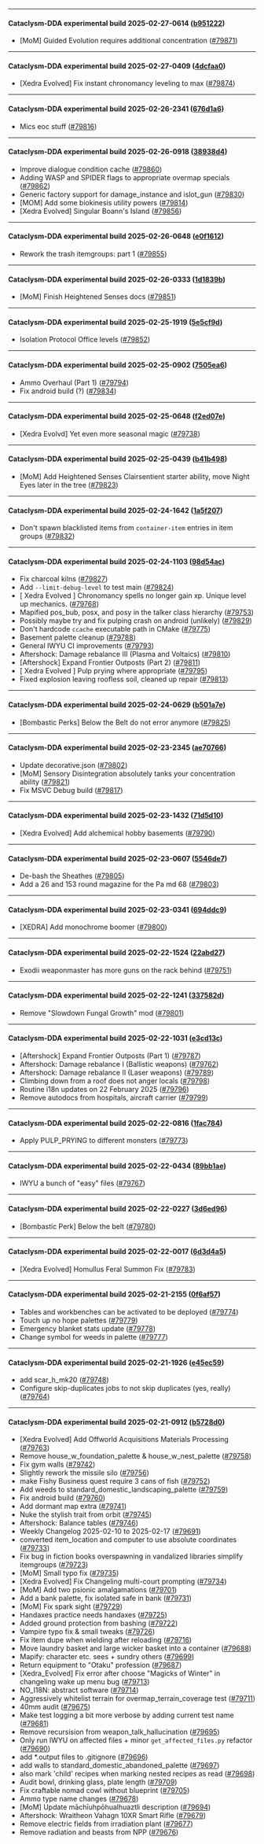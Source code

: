 
---

#### Cataclysm-DDA experimental build 2025-02-27-0614 ([b951222](https://github.com/CleverRaven/Cataclysm-DDA/releases/tag/cdda-experimental-2025-02-27-0614))

* [MoM] Guided Evolution requires additional concentration ([#79871](https://github.com/CleverRaven/Cataclysm-DDA/pull/79871))

---

#### Cataclysm-DDA experimental build 2025-02-27-0409 ([4dcfaa0](https://github.com/CleverRaven/Cataclysm-DDA/releases/tag/cdda-experimental-2025-02-27-0409))

* [Xedra Evolved] Fix instant chronomancy leveling to max ([#79874](https://github.com/CleverRaven/Cataclysm-DDA/pull/79874))

---

#### Cataclysm-DDA experimental build 2025-02-26-2341 ([676d1a6](https://github.com/CleverRaven/Cataclysm-DDA/releases/tag/cdda-experimental-2025-02-26-2341))

* Mics eoc stuff ([#79816](https://github.com/CleverRaven/Cataclysm-DDA/pull/79816))

---

#### Cataclysm-DDA experimental build 2025-02-26-0918 ([38938d4](https://github.com/CleverRaven/Cataclysm-DDA/releases/tag/cdda-experimental-2025-02-26-0918))

* Improve dialogue condition cache ([#79860](https://github.com/CleverRaven/Cataclysm-DDA/pull/79860))
* Adding WASP and SPIDER flags to appropriate overmap specials ([#79862](https://github.com/CleverRaven/Cataclysm-DDA/pull/79862))
* Generic factory support for damage_instance and islot_gun ([#79830](https://github.com/CleverRaven/Cataclysm-DDA/pull/79830))
* [MOM] Add some biokinesis utility powers ([#79814](https://github.com/CleverRaven/Cataclysm-DDA/pull/79814))
* [Xedra Evolved] Singular Boann's Island ([#79856](https://github.com/CleverRaven/Cataclysm-DDA/pull/79856))

---

#### Cataclysm-DDA experimental build 2025-02-26-0648 ([e0f1612](https://github.com/CleverRaven/Cataclysm-DDA/releases/tag/cdda-experimental-2025-02-26-0648))

* Rework the trash itemgroups: part 1 ([#79855](https://github.com/CleverRaven/Cataclysm-DDA/pull/79855))

---

#### Cataclysm-DDA experimental build 2025-02-26-0333 ([1d1839b](https://github.com/CleverRaven/Cataclysm-DDA/releases/tag/cdda-experimental-2025-02-26-0333))

* [MoM] Finish Heightened Senses docs ([#79851](https://github.com/CleverRaven/Cataclysm-DDA/pull/79851))

---

#### Cataclysm-DDA experimental build 2025-02-25-1919 ([5e5cf9d](https://github.com/CleverRaven/Cataclysm-DDA/releases/tag/cdda-experimental-2025-02-25-1919))

* Isolation Protocol Office levels ([#79852](https://github.com/CleverRaven/Cataclysm-DDA/pull/79852))

---

#### Cataclysm-DDA experimental build 2025-02-25-0902 ([7505ea6](https://github.com/CleverRaven/Cataclysm-DDA/releases/tag/cdda-experimental-2025-02-25-0902))

* Ammo Overhaul (Part 1) ([#79794](https://github.com/CleverRaven/Cataclysm-DDA/pull/79794))
* Fix android build (?) ([#79834](https://github.com/CleverRaven/Cataclysm-DDA/pull/79834))

---

#### Cataclysm-DDA experimental build 2025-02-25-0648 ([f2ed07e](https://github.com/CleverRaven/Cataclysm-DDA/releases/tag/cdda-experimental-2025-02-25-0648))

* [Xedra Evolvd] Yet even more seasonal magic ([#79738](https://github.com/CleverRaven/Cataclysm-DDA/pull/79738))

---

#### Cataclysm-DDA experimental build 2025-02-25-0439 ([b41b498](https://github.com/CleverRaven/Cataclysm-DDA/releases/tag/cdda-experimental-2025-02-25-0439))

* [MoM] Add Heightened Senses Clairsentient starter ability, move Night Eyes later in the tree ([#79823](https://github.com/CleverRaven/Cataclysm-DDA/pull/79823))

---

#### Cataclysm-DDA experimental build 2025-02-24-1642 ([1a5f207](https://github.com/CleverRaven/Cataclysm-DDA/releases/tag/cdda-experimental-2025-02-24-1642))

* Don't spawn blacklisted items from `container-item` entries in item groups ([#79832](https://github.com/CleverRaven/Cataclysm-DDA/pull/79832))

---

#### Cataclysm-DDA experimental build 2025-02-24-1103 ([98d54ac](https://github.com/CleverRaven/Cataclysm-DDA/releases/tag/cdda-experimental-2025-02-24-1103))

* Fix charcoal kilns ([#79827](https://github.com/CleverRaven/Cataclysm-DDA/pull/79827))
* Add `--limit-debug-level` to test main ([#79824](https://github.com/CleverRaven/Cataclysm-DDA/pull/79824))
* [ Xedra Evolved ]  Chronomancy spells no longer gain xp.  Unique level up mechanics. ([#79768](https://github.com/CleverRaven/Cataclysm-DDA/pull/79768))
* Mapified pos_bub, posx, and posy in the talker class hierarchy ([#79753](https://github.com/CleverRaven/Cataclysm-DDA/pull/79753))
* Possibly maybe try and fix pulping crash on android (unlikely) ([#79829](https://github.com/CleverRaven/Cataclysm-DDA/pull/79829))
* Don't hardcode `ccache` executable path in CMake ([#79775](https://github.com/CleverRaven/Cataclysm-DDA/pull/79775))
* Basement palette cleanup ([#79788](https://github.com/CleverRaven/Cataclysm-DDA/pull/79788))
* General IWYU CI improvements ([#79793](https://github.com/CleverRaven/Cataclysm-DDA/pull/79793))
*  Aftershock: Damage rebalance III (Plasma and Voltaics)  ([#79810](https://github.com/CleverRaven/Cataclysm-DDA/pull/79810))
* [Aftershock] Expand Frontier Outposts (Part 2) ([#79811](https://github.com/CleverRaven/Cataclysm-DDA/pull/79811))
* [ Xedra Evolved ] Pulp prying where appropriate ([#79795](https://github.com/CleverRaven/Cataclysm-DDA/pull/79795))
* Fixed explosion leaving roofless soil, cleaned up repair ([#79813](https://github.com/CleverRaven/Cataclysm-DDA/pull/79813))

---

#### Cataclysm-DDA experimental build 2025-02-24-0629 ([b501a7e](https://github.com/CleverRaven/Cataclysm-DDA/releases/tag/cdda-experimental-2025-02-24-0629))

* [Bombastic Perks] Below the Belt do not error anymore ([#79825](https://github.com/CleverRaven/Cataclysm-DDA/pull/79825))

---

#### Cataclysm-DDA experimental build 2025-02-23-2345 ([ae70766](https://github.com/CleverRaven/Cataclysm-DDA/releases/tag/cdda-experimental-2025-02-23-2345))

* Update decorative.json ([#79802](https://github.com/CleverRaven/Cataclysm-DDA/pull/79802))
* [MoM] Sensory Disintegration absolutely tanks your concentration ability ([#79821](https://github.com/CleverRaven/Cataclysm-DDA/pull/79821))
* Fix MSVC Debug build ([#79817](https://github.com/CleverRaven/Cataclysm-DDA/pull/79817))

---

#### Cataclysm-DDA experimental build 2025-02-23-1432 ([71d5d10](https://github.com/CleverRaven/Cataclysm-DDA/releases/tag/cdda-experimental-2025-02-23-1432))

* [Xedra Evolved] Add alchemical hobby basements ([#79790](https://github.com/CleverRaven/Cataclysm-DDA/pull/79790))

---

#### Cataclysm-DDA experimental build 2025-02-23-0607 ([5546de7](https://github.com/CleverRaven/Cataclysm-DDA/releases/tag/cdda-experimental-2025-02-23-0607))

* De-bash the Sheathes ([#79805](https://github.com/CleverRaven/Cataclysm-DDA/pull/79805))
* Add a 26 and 153 round magazine for the Pa md 68 ([#79803](https://github.com/CleverRaven/Cataclysm-DDA/pull/79803))

---

#### Cataclysm-DDA experimental build 2025-02-23-0341 ([694ddc9](https://github.com/CleverRaven/Cataclysm-DDA/releases/tag/cdda-experimental-2025-02-23-0341))

* [XEDRA] Add monochrome boomer ([#79800](https://github.com/CleverRaven/Cataclysm-DDA/pull/79800))

---

#### Cataclysm-DDA experimental build 2025-02-22-1524 ([22abd27](https://github.com/CleverRaven/Cataclysm-DDA/releases/tag/cdda-experimental-2025-02-22-1524))

* Exodii weaponmaster has more guns on the rack behind ([#79751](https://github.com/CleverRaven/Cataclysm-DDA/pull/79751))

---

#### Cataclysm-DDA experimental build 2025-02-22-1241 ([337582d](https://github.com/CleverRaven/Cataclysm-DDA/releases/tag/cdda-experimental-2025-02-22-1241))

* Remove "Slowdown Fungal Growth" mod ([#79801](https://github.com/CleverRaven/Cataclysm-DDA/pull/79801))

---

#### Cataclysm-DDA experimental build 2025-02-22-1031 ([e3cd13c](https://github.com/CleverRaven/Cataclysm-DDA/releases/tag/cdda-experimental-2025-02-22-1031))

* [Aftershock] Expand Frontier Outposts (Part 1) ([#79787](https://github.com/CleverRaven/Cataclysm-DDA/pull/79787))
* Aftershock: Damage rebalance I (Ballistic weapons) ([#79762](https://github.com/CleverRaven/Cataclysm-DDA/pull/79762))
*  Aftershock: Damage rebalance II (Laser weapons) ([#79789](https://github.com/CleverRaven/Cataclysm-DDA/pull/79789))
* Climbing down from a roof does not anger locals ([#79798](https://github.com/CleverRaven/Cataclysm-DDA/pull/79798))
* Routine i18n updates on 22 February 2025 ([#79796](https://github.com/CleverRaven/Cataclysm-DDA/pull/79796))
* Remove autodocs from hospitals, aircraft carrier ([#79799](https://github.com/CleverRaven/Cataclysm-DDA/pull/79799))

---

#### Cataclysm-DDA experimental build 2025-02-22-0816 ([1fac784](https://github.com/CleverRaven/Cataclysm-DDA/releases/tag/cdda-experimental-2025-02-22-0816))

* Apply PULP_PRYING to different monsters ([#79773](https://github.com/CleverRaven/Cataclysm-DDA/pull/79773))

---

#### Cataclysm-DDA experimental build 2025-02-22-0434 ([89bb1ae](https://github.com/CleverRaven/Cataclysm-DDA/releases/tag/cdda-experimental-2025-02-22-0434))

* IWYU a bunch of "easy" files ([#79767](https://github.com/CleverRaven/Cataclysm-DDA/pull/79767))

---

#### Cataclysm-DDA experimental build 2025-02-22-0227 ([3d6ed96](https://github.com/CleverRaven/Cataclysm-DDA/releases/tag/cdda-experimental-2025-02-22-0227))

* [Bombastic Perk] Below the belt ([#79780](https://github.com/CleverRaven/Cataclysm-DDA/pull/79780))

---

#### Cataclysm-DDA experimental build 2025-02-22-0017 ([6d3d4a5](https://github.com/CleverRaven/Cataclysm-DDA/releases/tag/cdda-experimental-2025-02-22-0017))

* [Xedra Evolved] Homullus Feral Summon Fix ([#79783](https://github.com/CleverRaven/Cataclysm-DDA/pull/79783))

---

#### Cataclysm-DDA experimental build 2025-02-21-2155 ([0f6af57](https://github.com/CleverRaven/Cataclysm-DDA/releases/tag/cdda-experimental-2025-02-21-2155))

* Tables and workbenches can be activated to be deployed ([#79774](https://github.com/CleverRaven/Cataclysm-DDA/pull/79774))
* Touch up no hope palettes ([#79779](https://github.com/CleverRaven/Cataclysm-DDA/pull/79779))
* Emergency blanket stats update ([#79778](https://github.com/CleverRaven/Cataclysm-DDA/pull/79778))
* Change symbol for weeds in palette ([#79777](https://github.com/CleverRaven/Cataclysm-DDA/pull/79777))

---

#### Cataclysm-DDA experimental build 2025-02-21-1926 ([e45ec59](https://github.com/CleverRaven/Cataclysm-DDA/releases/tag/cdda-experimental-2025-02-21-1926))

* add scar_h_mk20 ([#79748](https://github.com/CleverRaven/Cataclysm-DDA/pull/79748))
* Configure skip-duplicates jobs to not skip duplicates (yes, really) ([#79764](https://github.com/CleverRaven/Cataclysm-DDA/pull/79764))

---

#### Cataclysm-DDA experimental build 2025-02-21-0912 ([b5728d0](https://github.com/CleverRaven/Cataclysm-DDA/releases/tag/cdda-experimental-2025-02-21-0912))

* [Xedra Evolved] Add Offworld Acquisitions Materials Processing ([#79763](https://github.com/CleverRaven/Cataclysm-DDA/pull/79763))
* Remove house_w_foundation_palette & house_w_nest_palette ([#79758](https://github.com/CleverRaven/Cataclysm-DDA/pull/79758))
* Fix gym walls ([#79742](https://github.com/CleverRaven/Cataclysm-DDA/pull/79742))
* Slightly rework the missile silo ([#79756](https://github.com/CleverRaven/Cataclysm-DDA/pull/79756))
* make Fishy Business quest require 3 cans of fish ([#79752](https://github.com/CleverRaven/Cataclysm-DDA/pull/79752))
* Add weeds to standard_domestic_landscaping_palette ([#79759](https://github.com/CleverRaven/Cataclysm-DDA/pull/79759))
* Fix android build ([#79760](https://github.com/CleverRaven/Cataclysm-DDA/pull/79760))
* Add dormant map extra ([#79741](https://github.com/CleverRaven/Cataclysm-DDA/pull/79741))
* Nuke the stylish trait from orbit ([#79745](https://github.com/CleverRaven/Cataclysm-DDA/pull/79745))
* Aftershock: Balance tables ([#79746](https://github.com/CleverRaven/Cataclysm-DDA/pull/79746))
* Weekly Changelog 2025-02-10 to 2025-02-17 ([#79691](https://github.com/CleverRaven/Cataclysm-DDA/pull/79691))
* converted item_location and computer to use absolute coordinates ([#79733](https://github.com/CleverRaven/Cataclysm-DDA/pull/79733))
* Fix bug in fiction books overspawning in vandalized libraries simplify itemgroups ([#79723](https://github.com/CleverRaven/Cataclysm-DDA/pull/79723))
* [MoM] Small typo fix ([#79735](https://github.com/CleverRaven/Cataclysm-DDA/pull/79735))
* [Xedra Evolved] Fix Changeling multi-court prompting ([#79734](https://github.com/CleverRaven/Cataclysm-DDA/pull/79734))
* [MoM] Add two psionic amalgamations ([#79701](https://github.com/CleverRaven/Cataclysm-DDA/pull/79701))
* Add a bank palette, fix isolated safe in bank ([#79731](https://github.com/CleverRaven/Cataclysm-DDA/pull/79731))
* [MoM] Fix spark sight ([#79729](https://github.com/CleverRaven/Cataclysm-DDA/pull/79729))
* Handaxes practice needs handaxes ([#79725](https://github.com/CleverRaven/Cataclysm-DDA/pull/79725))
* Added ground protection from bashing ([#79722](https://github.com/CleverRaven/Cataclysm-DDA/pull/79722))
* Vampire typo fix & small tweaks ([#79726](https://github.com/CleverRaven/Cataclysm-DDA/pull/79726))
* Fix item dupe when wielding after reloading ([#79716](https://github.com/CleverRaven/Cataclysm-DDA/pull/79716))
* Move laundry basket and large wicker basket into a container ([#79688](https://github.com/CleverRaven/Cataclysm-DDA/pull/79688))
* Mapify: character etc. sees + sundry others ([#79699](https://github.com/CleverRaven/Cataclysm-DDA/pull/79699))
* Return equipment to "Otaku" profession ([#79687](https://github.com/CleverRaven/Cataclysm-DDA/pull/79687))
* [Xedra_Evolved] Fix error after choose "Magicks of Winter" in changeling wake up menu bug ([#79713](https://github.com/CleverRaven/Cataclysm-DDA/pull/79713))
* NO_I18N: abstract software ([#79714](https://github.com/CleverRaven/Cataclysm-DDA/pull/79714))
* Aggressively whitelist terrain for overmap_terrain_coverage test ([#79711](https://github.com/CleverRaven/Cataclysm-DDA/pull/79711))
* 40mm audit ([#79675](https://github.com/CleverRaven/Cataclysm-DDA/pull/79675))
* Make test logging a bit more verbose by adding current test name ([#79681](https://github.com/CleverRaven/Cataclysm-DDA/pull/79681))
* Remove recursision from weapon_talk_hallucination ([#79695](https://github.com/CleverRaven/Cataclysm-DDA/pull/79695))
* Only run IWYU on affected files + minor `get_affected_files.py` refactor ([#79690](https://github.com/CleverRaven/Cataclysm-DDA/pull/79690))
* add *.output files to .gitignore ([#79696](https://github.com/CleverRaven/Cataclysm-DDA/pull/79696))
* add walls to standard_domestic_abandoned_palette ([#79697](https://github.com/CleverRaven/Cataclysm-DDA/pull/79697))
* also mark 'child' recipes when marking nested recipes as read ([#79698](https://github.com/CleverRaven/Cataclysm-DDA/pull/79698))
* Audit bowl, drinking glass, plate length ([#79709](https://github.com/CleverRaven/Cataclysm-DDA/pull/79709))
* Fix craftable nomad cowl without blueprint ([#79705](https://github.com/CleverRaven/Cataclysm-DDA/pull/79705))
* Ammo type name changes ([#79678](https://github.com/CleverRaven/Cataclysm-DDA/pull/79678))
* [MoM] Update māchīuhpōhualhuaztli description ([#79694](https://github.com/CleverRaven/Cataclysm-DDA/pull/79694))
* Aftershock:  Wraitheon Vahagn 10XR Smart Rifle ([#79679](https://github.com/CleverRaven/Cataclysm-DDA/pull/79679))
* Remove electric fields from irradiation plant ([#79677](https://github.com/CleverRaven/Cataclysm-DDA/pull/79677))
* Remove radiation and beasts from NPP ([#79676](https://github.com/CleverRaven/Cataclysm-DDA/pull/79676))
